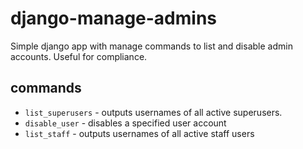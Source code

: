 # django-manage-admins

Simple django app with manage commands to list and disable admin
accounts. Useful for compliance.

## commands

* `list_superusers` - outputs usernames of all active superusers.
* `disable_user` - disables a specified user account
* `list_staff` - outputs usernames of all active staff users
